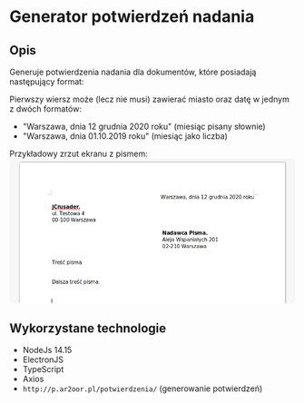 # Generator potwierdzeń nadania

## Opis
Generuje potwierdzenia nadania dla dokumentów, które posiadają następujący format:

Pierwszy wiersz może (lecz nie musi) zawierać miasto oraz datę w jednym z dwóch formatów:
- "Warszawa, dnia 12 grudnia 2020 roku" (miesiąc pisany słownie)
- "Warszawa, dnia 01.10.2019 roku" (miesiąc jako liczba)

Przykładowy zrzut ekranu z pismem:
![GitHub Logo](/docs/sample-document.png)

## Wykorzystane technologie
- NodeJs 14.15
- ElectronJS
- TypeScript
- Axios
- `http://p.ar2oor.pl/potwierdzenia/` (generowanie potwierdzeń)
